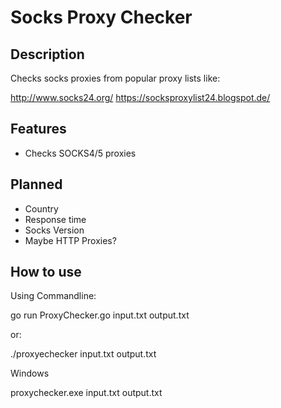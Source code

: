 # Socks Proxy Checker

## Description

Checks socks proxies from popular proxy lists like:

http://www.socks24.org/
https://socksproxylist24.blogspot.de/

## Features

* Checks SOCKS4/5 proxies

## Planned

* Country
* Response time
* Socks Version
* Maybe HTTP Proxies?

## How to use

Using Commandline:

go run ProxyChecker.go input.txt output.txt

or: 

./proxyechecker input.txt output.txt

Windows

proxychecker.exe input.txt output.txt
